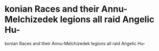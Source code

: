 # konian Races and their Annu-Melchizedek legions all raid Angelic Hu-

konian Races and their Annu-Melchizedek legions all raid Angelic Hu-
